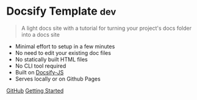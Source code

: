 # Docsify Template <small>dev</small>
> A light docs site with a tutorial for turning your project's docs folder into a docs site

- Minimal effort to setup in a few minutes
- No need to edit your existing doc files
- No statically built HTML files
- No CLI tool required
- Built on [Docsify-JS](https://docsify.js.org/)
- Serves locally or on Github Pages

[GitHub](https://github.com/michaelcurrin/docsify-template/)
[Getting Started](#docsify-template)
